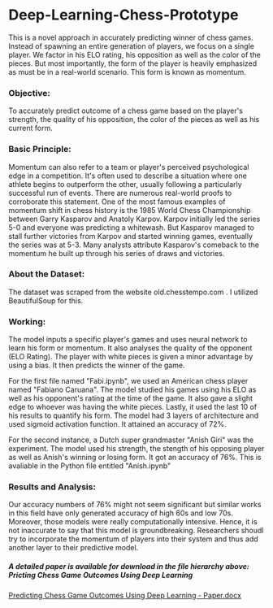 # Deep-Learning-Chess-Prototype
This is a novel approach in accurately predicting winner of chess games. Instead of spawning an entire generation of players, we focus on a single player. We factor in his ELO rating, his opposition as well as the color of the pieces. But most importantly, the form of the player is heavily emphasized as must be in a real-world scenario. This form is known as momentum.

### Objective:

To accurately predict outcome of a chess game based on the player's strength, the quality of his opposition, the color of the pieces as well as his current form.

### Basic Principle:

Momentum can also refer to a team or player's perceived psychological edge in a competition. It's often used to describe a situation where one athlete begins to outperform the other, usually following a particularly successful run of events. There are numerous real-world proofs to corroborate this statement. One of the most famous examples of momentum shift in chess history is the 1985 World Chess Championship between Garry Kasparov and Anatoly Karpov. Karpov initially led the series 5-0 and everyone was predicting a whitewash. But Kasparov managed to stall further victories from Karpov and started winning games, eventually the series was at 5-3. Many analysts attribute Kasparov's comeback to the momentum he built up through his series of draws and victories. 

### About the Dataset:

The dataset was scraped from the website old.chesstempo.com . I utilized BeautifulSoup for this. 

### Working:

The model inputs a specific player's games and uses neural network to learn his form or momentum. It also analyses the quality of the opponent (ELO Rating). The player with white pieces is given a minor advantage by using a bias. It then predicts the winner of the game. 

For the first file named "Fabi.ipynb", we used an American chess player named "Fabiano Caruana". The model studied his games using his ELO as well as his opponent's rating at the time of the game. It also gave a slight edge to whoever was having the white pieces. Lastly, it used the last 10 of his results to quantify his form. The model had 3 layers of architecture and used sigmoid activation function. It attained an accuracy of 72%.

For the second instance, a Dutch super grandmaster "Anish Giri" was the experiment. The model used his strength, the stength of his opposing player as well as Anish's winning or losing form. It got an accuracy of 76%. This is avaliable in the Python file entitled "Anish.ipynb"

### Results and Analysis:

Our accuracy numbers of 76% might not seem significant but similar works in this field have only generated accuracy of high 60s and low 70s. Moreover, those models were really computationally intensive. Hence, it is not inaccurate to say that this model is groundbreaking. Researchers shoudl try to incorporate the momentum of players into their system and thus add another layer to their predictive model.

##### A detailed paper is available for download in the file hierarchy above: Pricting Chess Game Outcomes Using Deep Learning
<a href="https://github.com/jayshrivastava0/Deep-Learning-Chess-Prototype/files/13223822/Predicting.Chess.Game.Outcomes.Using.Deep.Learning.-.Paper.1.docx" target="_blank">Predicting Chess Game Outcomes Using Deep Learning - Paper.docx</a>
